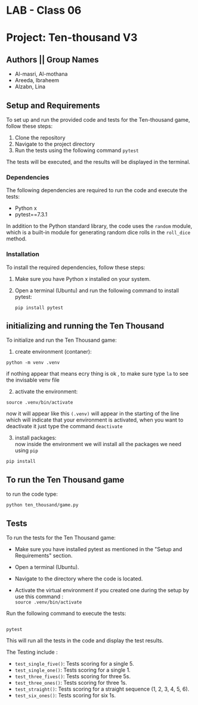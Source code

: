 
# LAB - Class 06

# Project: Ten-thousand V3

## Authors || Group Names

- Al-masri, Al-mothana
- Areeda, Ibraheem
- Alzabn, Lina

## Setup and Requirements

To set up and run the provided code and tests for the Ten-thousand game, follow these steps:

 1. Clone the repository
 2. Navigate to the project directory
 3. Run the tests using the following command
 `
 pytest
 `

The tests will be executed, and the results will be displayed in the terminal.

### Dependencies

The following dependencies are required to run the code and execute the tests:

- Python x
- pytest==7.3.1

In addition to the Python standard library, the code uses the `random` module, which is a built-in module for generating random dice rolls in the `roll_dice` method.

### Installation

To install the required dependencies, follow these steps:

1. Make sure you have Python x installed on your system.
2. Open a terminal (Ubuntu) and run the following command to install pytest:

   ```
   pip install pytest
   ```

## initializing and running the Ten Thousand
To initialize and run the Ten Thousand game:
1. create environment (contaner):
```
python -m venv .venv
```
if nothing appear that means ecry thing is ok , to make sure type `la` to see the invisable venv file

2. activate the environment:
```
source .venv/bin/activate
```
now it will appear like this `(.venv)` will appear in the starting of the line which will indicate that your environment is activated, when you want to deactivate it just type the command `deactivate`

3. install packages:   
now inside the environment we will install all the packages we need using `pip` 
```
pip install
```
## To run the Ten Thousand game 

to run the code type:
```
python ten_thousand/game.py
```


## Tests

To run the tests for the Ten Thousand game:

- Make sure you have installed pytest as mentioned in the "Setup and Requirements" section.

- Open a terminal (Ubuntu).
- Navigate to the directory where the code is located.
- Activate the virtual environment if you created one during the setup by use this command : <br>
`source .venv/bin/activate`

Run the following command to execute the tests:

 ```

 pytest

```
 This will run all the tests in the code and display the test results.


The Testing include :

- `test_single_five()`: Tests scoring for a single 5.
- `test_single_one()`: Tests scoring for a single 1.
- `test_three_fives()`: Tests scoring for three 5s.
- `test_three_ones()`: Tests scoring for three 1s.
- `test_straight()`: Tests scoring for a straight sequence 
     (1, 2, 3, 4, 5, 6).
- `test_six_ones()`: Tests scoring for six 1s.
